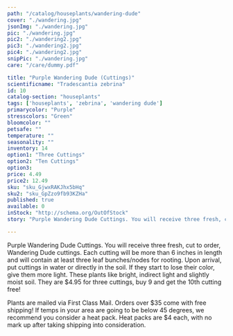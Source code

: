 ```yaml
---
path: "/catalog/houseplants/wandering-dude"
cover: "./wandering.jpg"
jsonImg: "./wandering.jpg"
pic: "./wandering.jpg"
pic2: "./wandering2.jpg"
pic3: "./wandering2.jpg"
pic4: "./wandering2.jpg"
snipPic: "./wandering.jpg"
care: "/care/dummy.pdf"

title: "Purple Wandering Dude (Cuttings)"
scientificname: "Tradescantia zebrina"
id: 10 
catalog-section: "houseplants"
tags: ['houseplants', 'zebrina', 'wandering dude']
primarycolor: "Purple"
stresscolors: "Green"
bloomcolor: ""
petsafe: ""
temperature: ""
seasonality: ""
inventory: 14
option1: "Three Cuttings"
option2: "Ten Cuttings"
option3:
price: 4.49
price2: 12.49
sku: "sku_GjwxRAKJhx5bHq"
sku2: "sku_GpZzo9fb93KZHa"
published: true
available: 0
inStock: "http://schema.org/OutOfStock"
story: "Purple Wandering Dude Cuttings. You will receive three fresh, cut to order, Wandering Dude cuttings. Each cutting will be more than 6 inches in length and will contain at least three leaf bunches/nodes for rooting."

---
```

Purple Wandering Dude Cuttings. You will receive three fresh, cut to order, Wandering Dude cuttings. Each cutting will be more than 6 inches in length and will contain at least three leaf bunches/nodes for rooting. Upon arrival, put cuttings in water or directly in the soil. If they start to lose their color, give them more light. These plants like bright, indirect light and slightly moist soil. They are $4.95 for three cuttings, buy 9 and get the 10th cutting free!

Plants are mailed via First Class Mail. Orders over $35 come with free shipping! If temps in your area are going to be below 45 degrees, we recommend you consider a heat pack. Heat packs are $4 each, with no mark up after taking shipping into consideration.